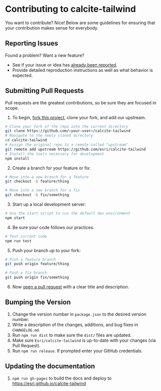# Contributing to calcite-tailwind

You want to contribute? Nice! Below are some guidelines for ensuring that your contribution makes sense for everybody.

## Reporting Issues

Found a problem? Want a new feature?

- See if your issue or idea has [already been reported](issues).
- Provide detailed reproduction instructions as well as what behavior is expected.

## Submitting Pull Requests

Pull requests are the greatest contributions, so be sure they are focused in scope.

1. To begin, [fork this project](fork), clone your fork, and add our upstream.
```bash
# Clone your fork of the repo into the current directory
git clone https://github.com/<your-user>/calcite-tailwind
# Navigate to the newly cloned directory
cd calcite-tailwind
# Assign the original repo to a remote called "upstream"
git remote add upstream https://github.com/esri/calcite-tailwind
# Install the tools necessary for development
npm install
```

2. Create a branch for your feature or fix:
```bash
# Move into a new branch for a feature
git checkout -b feature/thing
```
```bash
# Move into a new branch for a fix
git checkout -b fix/something
```

3. Start up a local development server:
```bash
# Use the start script to run the default dev environment
npm start
```

4. Be sure your code follows our practices.
```bash
# Test current code
npm run test
```

5. Push your branch up to your fork:
```bash
# Push a feature branch
git push origin feature/thing
```
```bash
# Push a fix branch
git push origin fix/something
```

6. Now [open a pull request](https://help.github.com/articles/using-pull-requests/) with a clear title and description.

## Bumping the Version

1. Change the version number in `package.json` to the desired version number.
2. Write a description of the changes, additions, and bug fixes in `CHANGELOG.md`.
3. Run `npm run dist` to make sure the `dist/` files are updated.
4. Make sure `Esri/calcite-tailwind` is up-to-date with your changes (via Pull Request).
5. Run `npm run release`. If prompted enter your GitHub credentials.

## Updating the documentation

1. `npm run gh-pages` to build the docs and deploy to https://esri.github.io/calcite-tailwind

